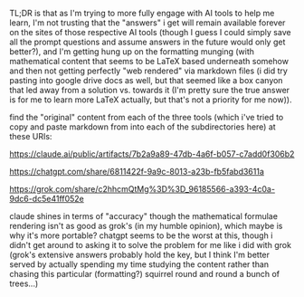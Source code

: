 TL;DR is that as I'm trying to more fully engage with AI tools to help me learn, I'm not trusting that the "answers" i get will remain available forever on the sites of those respective AI tools (though I guess I could simply save all the prompt questions and assume answers in the future would only get better?), and I'm getting hung up on the formatting munging (with mathematical content that seems to be LaTeX based underneath somehow and then not getting perfectly "web rendered" via markdown files (i did try pasting into google drive docs as well, but that seemed like a box canyon that led away from a solution vs. towards it (I'm pretty sure the true answer is for me to learn more LaTeX actually, but that's not a priority for me now)).


find the "original" content from each of the three tools (which i've tried to copy and paste markdown from into each of the subdirectories here) at these URIs:

https://claude.ai/public/artifacts/7b2a9a89-47db-4a6f-b057-c7add0f306b2

https://chatgpt.com/share/6811422f-9a9c-8013-a23b-fb5fabd3611a

https://grok.com/share/c2hhcmQtMg%3D%3D_96185566-a393-4c0a-9dc6-dc5e41ff052e




claude shines in terms of "accuracy" though the mathematical formulae rendering isn't as good as grok's (in my humble opinion), which maybe is why it's more portable? chatgpt seems to be the worst at this, though i didn't get around to asking it to solve the problem for me like i did with grok (grok's extensive answers probably hold the key, but I think I'm better served by actually spending my time studying the content rather than chasing this particular (formatting?) squirrel round and round a bunch of trees...)
